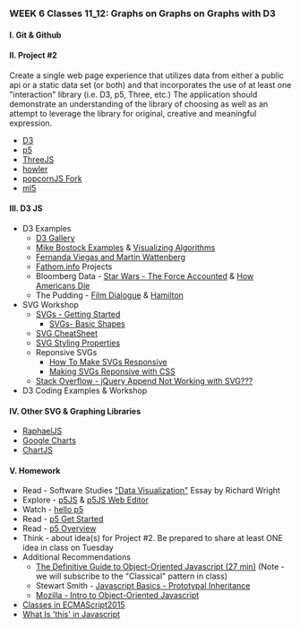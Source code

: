 ### WEEK 6 Classes 11_12: Graphs on Graphs on Graphs with D3

#### I. Git & Github 

#### II. Project #2
Create a single web page experience that utilizes data from either a public api or a static data set (or both) and that incorporates the use of at least one "interaction" library (i.e. D3, p5, Three, etc.) The application should demonstrate an understanding of the library of choosing as well as an attempt to leverage the library for original, creative and meaningful expression.  
* [D3](https://d3js.org/)
* [p5](https://p5js.org/)
* [ThreeJS](https://threejs.org/)
* [howler](https://howlerjs.com/)
* [popcornJS Fork](https://github.com/menismu/popcorn-js)
* [ml5](https://ml5js.org/)

#### III. D3 JS
* D3 Examples  
	* [D3 Gallery](https://github.com/d3/d3/wiki/gallery)  
	* [Mike Bostock Examples](http://bost.ocks.org/mike/) & [Visualizing Algorithms](https://bost.ocks.org/mike/algorithms/)  
	* [Fernanda Viegas and Martin Wattenberg](http://hint.fm/)
	* [Fathom.info](https://fathom.info/projects/) Projects  
	* Bloomberg Data - [Star Wars - The Force Accounted](http://www.bloomberg.com/graphics/2015-star-wars-the-force-accounted/) & [How Americans Die](https://www.bloomberg.com/graphics/dataview/how-americans-die/)  
	* The Pudding - [Film Dialogue](http://polygraph.cool/films/) & [Hamilton](https://pudding.cool/2017/03/hamilton/)  
* SVG Workshop
	* [SVGs - Getting Started](https://developer.mozilla.org/en-US/docs/Web/SVG/Tutorial/Getting_Started)
		* [SVGs- Basic Shapes](https://developer.mozilla.org/en-US/docs/Web/SVG/Tutorial/Basic_Shapes)
	* [SVG CheatSheet](http://www.cheat-sheets.org/own/svg/index.xhtml)
	* [SVG Styling Properties](http://www.w3.org/TR/SVG/styling.html#SVGStylingProperties)
	* Reponsive SVGs  
		* [How To Make SVGs Responsive](https://css-tricks.com/scale-svg/)
		* [Making SVGs Reponsive with CSS](http://tympanus.net/codrops/2014/08/19/making-svgs-responsive-with-css/)
	* [Stack Overflow - jQuery Append Not Working with SVG???](http://stackoverflow.com/questions/3642035/jquerys-append-not-working-with-svg-element/7381068#7381068)
* D3 Coding Examples & Workshop  

#### IV. Other SVG & Graphing Libraries
* [RaphaelJS](http://raphaeljs.com/)
* [Google Charts](https://developers.google.com/chart/)
* [ChartJS](http://www.chartjs.org/)

#### V. Homework
* Read - Software Studies ["Data Visualization"](https://github.com/craigprotzel/Mashups/blob/master/_Readings/RichardWright_Data%20Visualization%20Essay%20in%20Software%20Studies%20by%20Matthew%20Fuller.pdf) Essay by Richard Wright
* Explore - [p5JS](http://p5js.org/) & [p5JS Web Editor](https://editor.p5js.org/)
* Watch - [hello p5](http://hello.p5js.org/)
* Read - [p5 Get Started](http://p5js.org/get-started/)	
* Read - [p5 Overview](https://github.com/processing/p5.js/wiki/p5.js-overview)
* Think - about idea(s) for Project #2. Be prepared to share at least ONE idea in class on Tuesday
* Additional Recommendations
  * [The Definitive Guide to Object-Oriented Javascript (27 min)](http://www.youtube.com/watch?v=PMfcsYzj-9M) (Note - we will subscribe to the "Classical" pattern in class)
  * Stewart Smith - [Javascript Basics - Prototypal Inheritance](http://stewd.io/javascript/05-1-inheritance.html)
  * [Mozilla - Intro to Object-Oriented Javascript](https://developer.mozilla.org/en-US/docs/Web/JavaScript/Introduction_to_Object-Oriented_JavaScript)
 * [Classes in ECMAScript2015](https://developer.mozilla.org/en-US/docs/Web/JavaScript/Reference/Classes)
  * [What Is 'this' in Javascript](http://www.sitepoint.com/what-is-this-in-javascript/)
